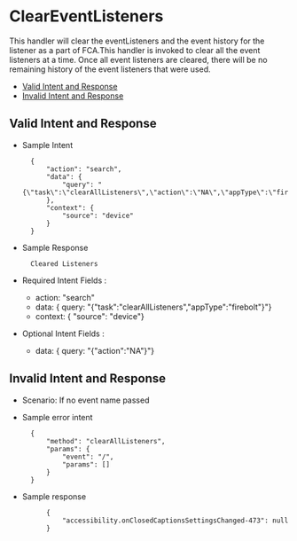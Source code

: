 # ClearEventListeners

This handler will clear the eventListeners and the event history for the listener as a part of FCA.This handler is invoked to clear all the event listeners at a time. Once all event listeners are cleared, there will be no remaining history of the event listeners that were used.

* [Valid Intent and Response](#valid-intent-and-response)
* [Invalid Intent and Response](#invalid-intent-and-response)

## Valid Intent and Response

- Sample Intent

        {
            "action": "search",
            "data": {
                "query": "{\"task\":\"clearAllListeners\",\"action\":\"NA\",\"appType\":\"firebolt\"}"
            },
            "context": {
                "source": "device"
            }
        }

- Sample Response 

        Cleared Listeners

- Required Intent Fields : 
    - action: "search"
    - data: { query: "{"task":"clearAllListeners","appType":"firebolt"}"}
    - context: { "source": "device"}

- Optional Intent Fields :
    - data: { query: "{"action":"NA"}"}

## Invalid Intent and Response

- Scenario: If no event name passed
- Sample error intent 
        
        {
            "method": "clearAllListeners",
            "params": {
                "event": "/",
                "params": []
            }
        }


- Sample response
            
            {
                "accessibility.onClosedCaptionsSettingsChanged-473": null
            }
